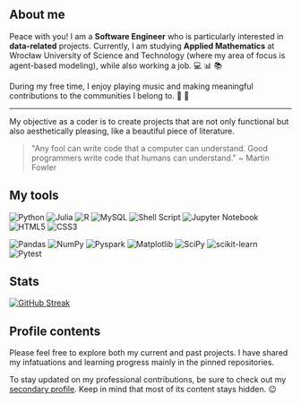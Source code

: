 ## About me

Peace with you! I am a **Software Engineer** who is particularly interested in **data-related** projects. Currently, I am studying **Applied Mathematics** at Wrocław University of Science and Technology (where my area of focus is agent-based modeling), while also working a job.  :computer: :bar_chart: :books: 

During my free time, I enjoy playing music and making meaningful contributions to the communities I belong to. :musical_keyboard: :raised_hands:

---

My objective as a coder is to create projects that are not only functional but also aesthetically pleasing, like a beautiful piece of literature. 

> "Any fool can write code that a computer can understand. Good programmers write code that humans can understand."
> ~ Martin Fowler

## My tools
![Python](https://img.shields.io/badge/python-3670A0?style=for-the-badge&logo=python&logoColor=white)
![Julia](https://img.shields.io/badge/-Julia-9558B2?style=for-the-badge&logo=julia&logoColor=white)
![R](https://img.shields.io/badge/r-%23276DC3.svg?style=for-the-badge&logo=r&logoColor=white)
![MySQL](https://img.shields.io/badge/mysql-00758F.svg?style=for-the-badge&logo=mysql&logoColor=white)
![Shell Script](https://img.shields.io/badge/shell_script-%23121011.svg?style=for-the-badge&logo=gnu-bash&logoColor=white)
![Jupyter Notebook](https://img.shields.io/badge/jupyter-FA0F00.svg?style=for-the-badge&logo=jupyter&logoColor=white)
![HTML5](https://img.shields.io/badge/html5-%23E34F26.svg?style=for-the-badge&logo=html5&logoColor=white)
![CSS3](https://img.shields.io/badge/css3-%231572B6.svg?style=for-the-badge&logo=css3&logoColor=white)

![Pandas](https://img.shields.io/badge/pandas-%23150458.svg?style=for-the-badge&logo=pandas&logoColor=white)
![NumPy](https://img.shields.io/badge/numpy-%23013243.svg?style=for-the-badge&logo=numpy&logoColor=white)
![Pyspark](https://img.shields.io/badge/pyspark-3670A0?style=for-the-badge)
![Matplotlib](https://img.shields.io/badge/Matplotlib-%23eeeeee.svg?style=for-the-badge&logo=Matplotlib&logoColor=black)
![SciPy](https://img.shields.io/badge/SciPy-%230C55A5.svg?style=for-the-badge&logo=scipy&logoColor=%white)
![scikit-learn](https://img.shields.io/badge/scikit--learn-%23F7931E.svg?style=for-the-badge&logo=scikit-learn&logoColor=white)
![Pytest](https://img.shields.io/badge/pytest-3670A0?style=for-the-badge)

## Stats

[![GitHub Streak](http://github-readme-streak-stats.herokuapp.com?user=o-mateo-o&hide_border=true&mode=weekly)](https://git.io/streak-stats)

## Profile contents

Please feel free to explore both my current and past projects. I have shared my infatuations and learning progress mainly in the pinned repositories.

To stay updated on my professional contributions, be sure to check out my [secondary profile](https://github.com/mateusz-machaj). Keep in mind that most of its content stays hidden. :wink:

